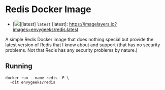# Redis Docker Image

* [![](https://badge.imagelayers.io/envygeeks/redis:latest.svg)][latest] `latest`
[latest]:   https://imagelayers.io?images=envygeeks/redis:latest

A simple Redis Docker image that does nothing special but provide the latest
version of Redis that I know about and support (that has no security problems.
Not that Redis has any security problems by nature.)

## Running

```shell
docker run --name redis -P \
  -dit envygeeks/redis
```
